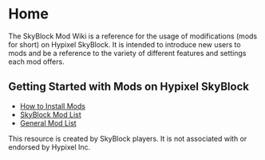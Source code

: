 # Home

The SkyBlock Mod Wiki is a reference for the usage of modifications (mods for short) on Hypixel SkyBlock.
It is intended to introduce new users to mods and be a reference to the variety of different features and settings each mod offers.

## Getting Started with Mods on Hypixel SkyBlock
- [How to Install Mods](tutorials/how-to-install-mods.md)
- [SkyBlock Mod List](mod-lists/skyblock-mod-list.md)
- [General Mod List](mod-lists/general-mod-list.md)

This resource is created by SkyBlock players. It is not associated with or endorsed by Hypixel Inc.
